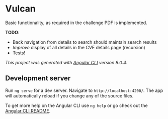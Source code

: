 # Vulcan

Basic functionality, as required in the challenge PDF is implemented.

**TODO**:
- Back navigation from details to search should maintain search results
- *Improve* display of all details in the CVE details page (recursion)
- Tests!

*This project was generated with [Angular CLI](https://github.com/angular/angular-cli) version 8.0.4.*

## Development server

Run `ng serve` for a dev server. Navigate to `http://localhost:4200/`. The app will automatically reload if you change any of the source files.

To get more help on the Angular CLI use `ng help` or go check out the [Angular CLI README](https://github.com/angular/angular-cli/blob/master/README.md).
